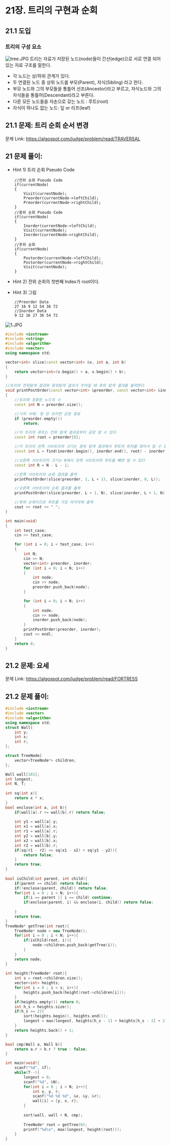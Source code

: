 # 21장. 트리의 구현과 순회
## 21.1 도입
### 트리의 구성 요소
![tree.JPG](images/tree.JPG)
트리는 자료가 저장된 노드(node)들이 간선(edge)으로 서로 연결 되어 있는 자료 구조를 말한다.
- 각 노드는 상/하위 관계가 있다.
- 두 연결된 노드 중 상위 노드를 부모(Parent), 자식(Sibling) 라고 한다.
- 부모 노드와 그의 부모들을 통틀어 선조(Ancestor)라고 부르고, 자식노드와 그의 자식들을 통틀어(Descendant)라고 부른다.
- 다른 모든 노드들을 자손으로 갖는 노드 : 루트(root)
- 자식이 하나도 없는 노드: 잎 or 리프(leaf)

## 21.1 문제: 트리 순회 순서 변경
문제 Link:
https://algospot.com/judge/problem/read/TRAVERSAL

## 21 문제 풀이:
* Hint 1) 트리 순회 Pseudo Code
> 
        //전위 순회 Pseudo Code
		if(currentNode)
		{
			Visit(currentNode);
			Preorder(currentNode->leftChild);
			Preorder(currentNode->rightChild);
		}
		//중위 순회 Pseudo Code
		if(currentNode)
		{
			Inorder(currentNode->leftChild);
			Visit(currentNode);
			Inorder(currentNode->rightChild);
		}
		//후위 순회
		if(currentNode)
		{
			Postorder(currentNode->leftChild);
			Postorder(currentNode->rightChild);
			Visit(currentNode);
		}

* Hint 2) 전위 순회의 첫번째 Index가 root이다.

* Hint 3) 그림
>
		//Preorder Data
		27 16 9 12 54 36 72
		//Inorder Data
		9 12 16 27 36 54 72
![1.JPG](images/1.JPG)
	
```c++
#include <iostream>
#include <string>
#include <algorithm>
#include <vector>
using namespace std;

vector<int> slice(const vector<int> &v, int a, int b)
{
    return vector<int>(v.begin() + a, v.begin() + b);
}

//트리의 전위탐색 결과와 중위탐색 결과가 주어질 때 후위 탐색 결과를 출력한다
void printPostOrder(const vector<int> &preorder, const vector<int> &inorder)
{
    //트리에 포함된 노드의 수
    const int N = preorder.size();

    //기저 사례: 텅 빈 트리면 곧장 종료
    if (preorder.empty())
        return;

    //이 트리의 루트는 전위 탐색 결과로부터 곧장 알 수 있다
    const int root = preorder[0];

    //이 트리의 왼쪽 서브트리의 크기는 중위 탐색 결과에서 루트의 위치를 찾아서 알 수 있다
    const int L = find(inorder.begin(), inorder.end(), root) - inorder.begin();

    //오른쪽 서브트리의 크기는 N에서 왼쪽 서브트리와 루트를 빼면 알 수 있다
    const int R = N - L - 1;

    //왼쪽 서브트리의 순회 결과를 출력
    printPostOrder(slice(preorder, 1, L + 1), slice(inorder, 0, L));

    //오른쪽 서브트리의 순회 결과를 출력
    printPostOrder(slice(preorder, L + 1, N), slice(inorder, L + 1, N));

    //후위 순회이므로 루트를 가장 마지막에 출력
    cout << root << " ";
}

int main(void)
{
    int test_case;
    cin >> test_case;

    for (int i = 0; i < test_case; i++)
    {
        int N;
        cin >> N;
        vector<int> preorder, inorder;
        for (int i = 0; i < N; i++)
        {
            int node;
            cin >> node;
            preorder.push_back(node);
        }

        for (int i = 0; i < N; i++)
        {
            int node;
            cin >> node;
            inorder.push_back(node);
        }
        printPostOrder(preorder, inorder);
        cout << endl;
    }
    return 0;
}
```

## 21.2 문제: 요세
문제 Link:
https://algospot.com/judge/problem/read/FORTRESS

## 21.2 문제 풀이:
```c++
#include <iostream>
#include <vector>
#include <algorithm>
using namespace std;
struct Wall{
    int y;
    int x;
    int r;
};

struct TreeNode{
    vector<TreeNode*> children;
};

Wall wall[101];
int longest;
int N, T;
 
int sq(int x){
    return x * x;
}
bool enclose(int a, int b){
    if(wall[a].r <= wall[b].r) return false;
 
    int y1 = wall[a].y;
    int x1 = wall[a].x;
    int r1 = wall[a].r;
    int y2 = wall[b].y;
    int x2 = wall[b].x;
    int r2 = wall[b].r;
    if(sq(r1 - r2) <= sq(x1 - x2) + sq(y1 - y2)){
        return false;
    }
    return true;
}
 
bool isChild(int parent, int child){
    if(parent == child) return false;
    if(!enclose(parent, child)) return false;
    for(int i = 0 ; i < N; i++){
        if(i == parent || i == child) continue;
        if(enclose(parent, i) && enclose(i, child)) return false;
 
    }
    return true;
}
TreeNode* getTree(int root){
    TreeNode* node = new TreeNode();
    for(int i = 0 ; i < N; i++){
        if(isChild(root, i)){
            node->children.push_back(getTree(i));
        }
    }
    return node;
}
 
int height(TreeNode* root){
    int s = root->children.size();
    vector<int> heights;
    for(int i = 0 ; i < s; i++){
        heights.push_back(height(root->children[i]));
    }
    if(heights.empty()) return 0;
    int h_s = heights.size();
    if(h_s >= 2){
        sort(heights.begin(), heights.end());
        longest = max(longest, heights[h_s - 1] + heights[h_s - 2] + 2);
    }
    return heights.back() + 1;
}

bool cmp(Wall a, Wall b){
    return a.r > b.r ? true : false; 
}

int main(void){
    scanf("%d", &T);
    while(T--){
        longest = 0;
        scanf("%d", &N);
        for(int i = 0 ; i < N; i++){
            int x, y, r;
            scanf("%d %d %d", &x, &y, &r);
            wall[i] = {y, x, r};
        }
 
        sort(wall, wall + N, cmp);
 
        TreeNode* root = getTree(0);
        printf("%d\n", max(longest, height(root)));
    }
}
```